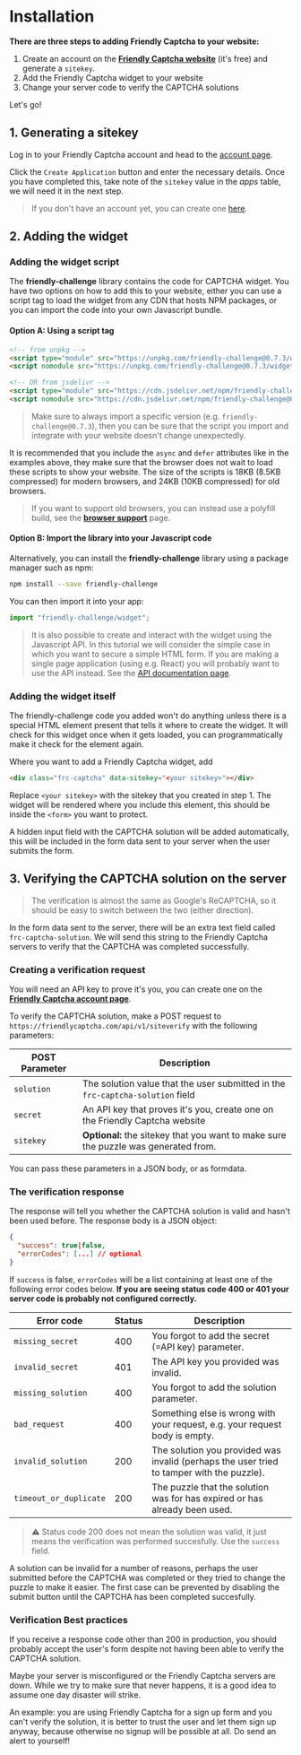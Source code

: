 # Installation

**There are three steps to adding Friendly Captcha to your website:**

1. Create an account on the [**Friendly Captcha website**](https://friendlycaptcha.com) (it's free) and generate a `sitekey`.
2. Add the Friendly Captcha widget to your website
3. Change your server code to verify the CAPTCHA solutions

Let's go!

## 1. Generating a sitekey
Log in to your Friendly Captcha account and head to the [account page](https://friendlycaptcha.com/signup).

Click the `Create Application` button and enter the necessary details. Once you have completed this, take note of the `sitekey` value in the *apps* table, we will need it in the next step.

> If you don't have an account yet, you can create one [here](https://friendlycaptcha.com/signup). 

## 2. Adding the widget


### Adding the widget script

The **friendly-challenge** library contains the code for CAPTCHA widget. You have two options on how to add this to your website, either you can use a script tag to load the widget from any CDN that hosts NPM packages, or you can import the code into your own Javascript bundle.

#### Option A: Using a script tag

```html
<!-- from unpkg -->
<script type="module" src="https://unpkg.com/friendly-challenge@0.7.3/widget.module.min.js" async defer></script>
<script nomodule src="https://unpkg.com/friendly-challenge@0.7.3/widget.min.js" async defer></script>

<!-- OR from jsdelivr -->
<script type="module" src="https://cdn.jsdelivr.net/npm/friendly-challenge@0.7.3/widget.module.min.js" async defer></script>
<script nomodule src="https://cdn.jsdelivr.net/npm/friendly-challenge@0.7.3/widget.min.js" async defer></script>
```

> Make sure to always import a specific version (e.g. `friendly-challenge@0.7.3`), then you can be sure that the script you import and integrate with your website doesn't change unexpectedly.

It is recommended that you include the `async` and `defer` attributes like in the examples above, they make sure that the browser does not wait to load these scripts to show your website. The size of the scripts is 18KB (8.5KB compressed) for modern browsers, and 24KB (10KB compressed) for old browsers.

> If you want to support old browsers, you can instead use a polyfill build, see the [**browser support**](browser_support?id=polyfills) page.

#### Option B: Import the library into your Javascript code
Alternatively, you can install the **friendly-challenge** library using a package manager such as npm:
```bash
npm install --save friendly-challenge
```

You can then import it into your app:
```javascript
import "friendly-challenge/widget";
```

> It is also possible to create and interact with the widget using the Javascript API. In this tutorial we will consider the simple case in which you want to secure a simple HTML form. If you are making a single page application (using e.g. React) you will probably want to use the API instead. See the [API documentation page]("/api).

### Adding the widget itself

The friendly-challenge code you added won't do anything unless there is a special HTML element present that tells it where to create the widget. It will check for this widget once when it gets loaded, you can programmatically make it check for the element again.

Where you want to add a Friendly Captcha widget, add
```html
<div class="frc-captcha" data-sitekey="<your sitekey>"></div>
```
Replace `<your sitekey>` with the sitekey that you created in step 1. The widget will be rendered where you include this element, this should be inside the `<form>` you want to protect.

A hidden input field with the CAPTCHA solution will be added automatically, this will be included in the form data sent to your server when the user submits the form.

## 3. Verifying the CAPTCHA solution on the server

> The verification is almost the same as Google's ReCAPTCHA, so it should be easy to switch between the two (either direction).

In the form data sent to the server, there will be an extra text field called `frc-captcha-solution`. We will send this string to the Friendly Captcha servers to verify that the CAPTCHA was completed successfully.

### Creating a verification request
You will need an API key to prove it's you, you can create one on the [**Friendly Captcha account page**](https://friendlycaptcha.com/account).

To verify the CAPTCHA solution, make a POST request to `https://friendlycaptcha.com/api/v1/siteverify` with the following parameters:

| POST Parameter | Description                                         |
|----------------|-----------------------------------------------------|
| `solution`       | The solution value that the user submitted in the `frc-captcha-solution` field         |
| `secret`         | An API key that proves it's you, create one on the Friendly Captcha website |
| `sitekey`        | **Optional:** the sitekey that you want to make sure the puzzle was generated from. |

You can pass these parameters in a JSON body, or as formdata.

### The verification response

The response will tell you whether the CAPTCHA solution is valid and hasn't been used before. The response body is a JSON object:

```JSON
{
  "success": true|false,
  "errorCodes": [...] // optional
}
```

If `success` is false, `errorCodes` will be a list containing at least one of the following error codes below. **If you are seeing status code 400 or 401 your server code is probably not configured correctly.**


| Error code   | Status |Description |
|----------------|----------|-------------------------------------------|
| `missing_secret`       | 400 | You forgot to add the secret (=API key) parameter. |
| `invalid_secret`       | 401 | The API key you provided was invalid. |
| `missing_solution` | 400 | You forgot to add the solution parameter. |
| `bad_request` | 400 | Something else is wrong with your request, e.g. your request body is empty. |
| `invalid_solution` | 200 | The solution you provided was invalid (perhaps the user tried to tamper with the puzzle). |
| `timeout_or_duplicate` | 200 | The puzzle that the solution was for has expired or has already been used. |


> ⚠️ Status code 200 does not mean the solution was valid, it just means the verification was performed succesfully. Use the `success` field.

A solution can be invalid for a number of reasons, perhaps the user submitted before the CAPTCHA was completed or they tried to change the puzzle to make it easier. The first case can be prevented by disabling the submit button until the CAPTCHA has been completed succesfully.

### Verification Best practices
If you receive a response code other than 200 in production, you should probably accept the user's form despite not having been able to verify the CAPTCHA solution.

Maybe your server is misconfigured or the Friendly Captcha servers are down. While we try to make sure that never happens, it is a good idea to assume one day disaster will strike.

An example: you are using Friendly Captcha for a sign up form and you can't verify the solution, it is better to trust the user and let them sign up anyway, because otherwise no signup will be possible at all. Do send an alert to yourself!

